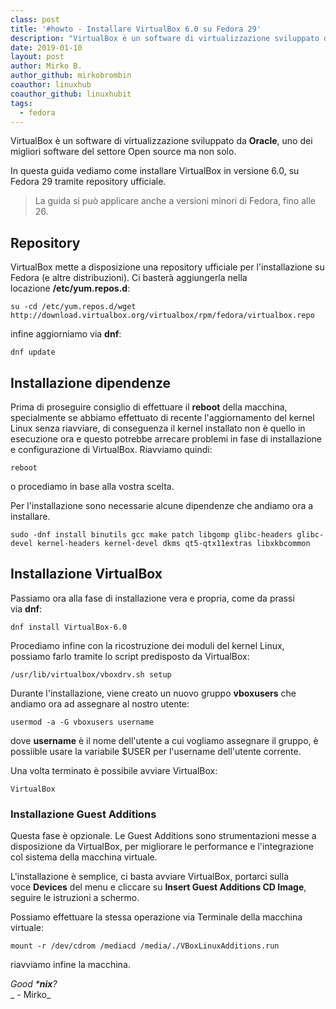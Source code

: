 ```yaml
---
class: post
title: '#howto - Installare VirtualBox 6.0 su Fedora 29'
description: "VirtualBox è un software di virtualizzazione sviluppato da Oracle, uno dei migliori software del settore Open source ma non solo."
date: 2019-01-10
layout: post
author: Mirko B.
author_github: mirkobrombin
coauthor: linuxhub
coauthor_github: linuxhubit
tags:
  - fedora
---
```

VirtualBox è un software di virtualizzazione sviluppato da **Oracle**, uno dei migliori software del settore Open source ma non solo.

In questa guida vediamo come installare VirtualBox in versione 6.0, su Fedora 29 tramite repository ufficiale.

> La guida si può applicare anche a versioni minori di Fedora, fino alle 26.

## Repository

VirtualBox mette a disposizione una repository ufficiale per l'installazione su Fedora (e altre distribuzioni). Ci basterà aggiungerla nella locazione **/etc/yum.repos.d**:

    su -cd /etc/yum.repos.d/wget http://download.virtualbox.org/virtualbox/rpm/fedora/virtualbox.repo

infine aggiorniamo via **dnf**:

    dnf update

## Installazione dipendenze

Prima di proseguire consiglio di effettuare il **reboot** della macchina, specialmente se abbiamo effettuato di recente l'aggiornamento del kernel Linux senza riavviare, di conseguenza il kernel installato non è quello in esecuzione ora e questo potrebbe arrecare problemi in fase di installazione e configurazione di VirtualBox. Riavviamo quindi:

    reboot

o procediamo in base alla vostra scelta.

Per l'installazione sono necessarie alcune dipendenze che andiamo ora a installare.

    sudo -dnf install binutils gcc make patch libgomp glibc-headers glibc-devel kernel-headers kernel-devel dkms qt5-qtx11extras libxkbcommon

## Installazione VirtualBox

Passiamo ora alla fase di installazione vera e propria, come da prassi via **dnf**:

    dnf install VirtualBox-6.0

Procediamo infine con la ricostruzione dei moduli del kernel Linux, possiamo farlo tramite lo script predisposto da VirtualBox:

    /usr/lib/virtualbox/vboxdrv.sh setup

Durante l'installazione, viene creato un nuovo gruppo **vboxusers** che andiamo ora ad assegnare al nostro utente:

    usermod -a -G vboxusers username

dove **username** è il nome dell'utente a cui vogliamo assegnare il gruppo, è possiible usare la variabile $USER per l'username dell'utente corrente.

Una volta terminato è possibile avviare VirtualBox:

    VirtualBox

### Installazione Guest Additions

Questa fase è opzionale. Le Guest Additions sono strumentazioni messe a disposizione da VirtualBox, per migliorare le performance e l'integrazione col sistema della macchina virtuale.

L'installazione è semplice, ci basta avviare VirtualBox, portarci sulla voce **Devices** del menu e cliccare su **Insert Guest Additions CD Image**, seguire le istruzioni a schermo.

Possiamo effettuare la stessa operazione via Terminale della macchina virtuale:

    mount -r /dev/cdrom /mediacd /media/./VBoxLinuxAdditions.run 

riavviamo infine la macchina.

_Good ***nix**?_  
_ - Mirko_